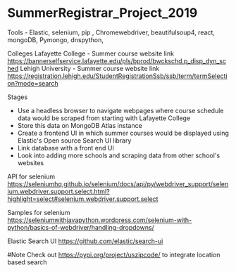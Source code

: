 # SummerRegistrar_Project_2019


Tools - Elastic, selenium, pip , Chromewebdriver, beautifulsoup4, react, mongoDB, Pymongo, dnspython, 

Colleges
Lafayette College - Summer course website link https://bannerselfservice.lafayette.edu/pls/bprod/bwckschd.p_disp_dyn_sched
Lehigh University - Summer course website link https://registration.lehigh.edu/StudentRegistrationSsb/ssb/term/termSelection?mode=search




Stages
- Use a headless browser to navigate webpages where course schedule data would be scraped from starting with Lafayette College
- Store this data on MongoDB Atlas instance 
- Create a frontend UI in which summer courses would be displayed using Elastic's Open source Search UI library 
- Link database with a front end UI
- Look into adding more schools and scraping data from other school's websites

API for selenium
https://seleniumhq.github.io/selenium/docs/api/py/webdriver_support/selenium.webdriver.support.select.html?highlight=select#selenium.webdriver.support.select


Samples for selenium
https://seleniumwithjavapython.wordpress.com/selenium-with-python/basics-of-webdriver/handling-dropdowns/


Elastic Search UI
https://github.com/elastic/search-ui


#Note 
Check out https://pypi.org/project/uszipcode/ to integrate location based search 